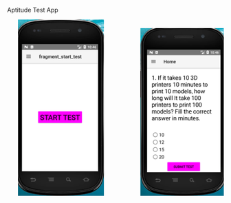 Aptitude Test App
<pre>   <img src="app/images/1.png" width="200">          <img src="app/images/2.png" width="200">          <img src="app/images/3.png" width="200"><pre>

